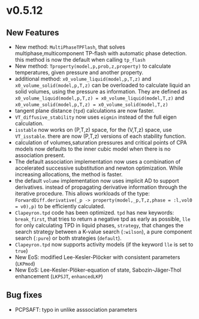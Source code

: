 # v0.5.12

## New Features
- New method: `MultiPhaseTPFlash`, that solves multiphase,multicomponent TP-flash with automatic phase detection. this method is now the default when calling `tp_flash`
- New method: `Tproperty(model,p,prob,z,property)` to calculate temperatures, given pressure and another property.
- additional method: `x0_volume_liquid(model,p,T,z)` and `x0_volume_solid(model,p,T,z)` can be overloaded to calculate liquid an solid volumes, using the pressure as information. They are defined as `x0_volume_liquid(model,p,T,z) = x0_volume_liquid(model,T,z)` and `x0_volume_solid(model,p,T,z) = x0_volume_solid(model,T,z)`
- tangent plane distance (`tpd`) calculations are now faster.
- `VT_diffusive_stability` now uses `eigmin` instead of the full eigen calculation.
- `isstable` now works on (P,T,z) space, for the (V,T,z) space, use `VT_isstable`. there are now (P,T,z) versions of each stability function.
- calculation of volumes,saturation pressures and critical points of CPA models now defaults to the inner cubic model when there is no association present.
- The default association implementation now uses a combination of accelerated successive substitution and newton optimization. While increasing allocations, the method is faster.
- the default `volume` implementation now uses implicit AD to support derivatives. instead of propagating derivative information through the iterative procedure. This allows workloads of the type: `ForwardDiff.derivative(_p -> property(model,_p,T,z,phase = :l,vol0 = v0),p)` to be efficiently calculated.
- `Clapeyron.tpd` code has been optimized. `tpd` has new keywords: `break_first`, that tries to return a negative tpd as early as possible, `lle` for only calculating TPD in liquid phases, `strategy`, that changes the search strategy between a K-value search (`:wilson`), a pure component search (`:pure`) or both strategies (`default`).
- `Clapeyron.tpd` now supports activity models (if the keyword `lle` is set to `true`)
- New EoS: modified Lee-Kesler-Plöcker with consistent parameters (`LKPmod`)
- New EoS: Lee-Kesler-Plöker-equation of state, Sabozin-Jäger-Thol enhancement (`LKPSJT`, `enhancedLKP`)
## Bug fixes
- PCPSAFT: typo in unlike asssociation parameters
